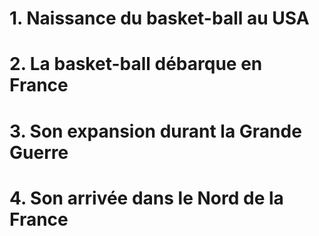 # 1. Naissance du basket-ball au USA
# 2. La basket-ball débarque en France
# 3. Son expansion durant la Grande Guerre
# 4. Son arrivée dans le Nord de la France
